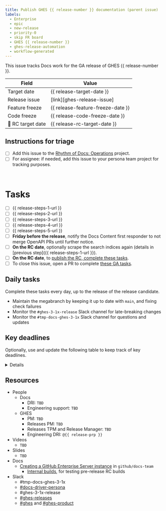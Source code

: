 ```yaml
---
title: Publish GHES {{ release-number }} documentation (parent issue)
labels:
  - Enterprise
  - epic
  - new-release
  - priority-0
  - skip FR board
  - GHES {{ release-number }}
  - ghes-release-automation
  - workflow-generated
---
```


This issue tracks Docs work for the GA release of GHES {{ release-number }}.

<!-- issue-fields start -->

| Field | Value |
| ----- | ----- |
| Target date | {{ release-target-date }} |
| Release issue | [link][ghes-release-issue] |
| Feature freeze | {{ release-feature-freeze-date }} |
| Code freeze | {{ release-code-freeze-date }} |
| 🚢 RC target date | {{ release-rc-target-date }} |

<!-- issue-fields end -->

## Instructions for triage

* [ ] Add this issue to the [Rhythm of Docs: Operations](https://github.com/orgs/github/projects/20190) project.
* [ ] For assignee: if needed, add this issue to your persona team project for tracking purposes.

<br/>

# Tasks
* [ ] {{ release-steps-1-url }}
* [ ] {{ release-steps-2-url }}
* [ ] {{ release-steps-3-url }}
* [ ] {{ release-steps-4-url }}
* [ ] {{ release-steps-5-url }}
* [ ] **Friday before the release**, notify the Docs Content first responder to not merge OpenAPI PRs until further notice.
* [ ] **On the RC date**, optionally scrape the search indices again (details in [previous step]({{ release-steps-1-url }}).
* [ ] **On the RC date**, to [publish the RC, complete these tasks](https://github.com/github/docs-content/blob/main/focus-areas/enterprise/processes/publishing-ghes-feature-release-docs.md#publish-release-candidate).
* [ ] To close this issue, open a PR to complete [these GA tasks](https://github.com/github/docs-content/blob/main/focus-areas/enterprise/processes/publishing-ghes-feature-release-docs.md#ga-tasks).

## Daily tasks

Complete these tasks every day, up to the release of the release candidate.

* Maintain the megabranch by keeping it up to date with `main`, and fixing check failures
* Monitor the `#ghes-3-1x-release` Slack channel for late-breaking changes
* Monitor the `#tmp-docs-ghes-3-1x` Slack channel for questions and updates


## Key deadlines

Optionally, use and update the following table to keep track of key deadlines.

<details>

| Date | Task | Steps | Done? ✅ |
| ---- | ---- | ---- | ----- |
| By **3 weeks before RC** | Create the release megabranch | [Steps]({{ release-steps-1-url }}) |   |
| By **3 weeks before RC** | Create a `tmp-docs-ghes-{{ release-number }}` Slack channel for docs and the GHES release team to communicate | [Example](https://github-grid.enterprise.slack.com/archives/C08T0NM9XAB) |  |
| By **2 weeks before RC** | Ensure there's an OpenAPI configuration for the release in `github/github`, and create and merge a PR to update `release_api_versioning_support.yaml`. | [Steps]({{ release-steps-5-url }}) |   | 
| By **2 weeks before RC**  | Create, but don't yet merge, a `github/github` PR to publish the {{ release-number }} API schema | [Steps]({{ release-steps-5-url }}) |   |
| By **1 week before RC on {{ release-rc-target-date-minus-7 }}**   | Ensure work in the PR with the release notes is complete, request reviews for release notes, and ask GHES PM to confirm the list of [known issues](https://github.com/orgs/github/projects/7908/views/15) for the release | [Steps]({{ release-steps-2-url }}) |     |
| On **Friday before the RC** | Merge the `github/github` PR to publish the {{ release-number }} API schema, and notify `#eco-system-api` | [Steps]({{ release-steps-5-url }}) |   | 
| On **Friday before the RC** | Notify docs first responder not to merge OpenAPI update PRs | In task list below |    | 
| On **Thursday before the RC** | Merge OpenAPI data into the release [megabranch]({{ release-steps-1-url }}) | [Steps]({{ release-steps-5-url }}) |   | 
| By **the day before the RC on {{ release-rc-target-date-minus-1 }}** | Ensure checks are passing and all assets are in the megabranch, including release notes, docs for the corresponding release work, and work for the [CodeQL]({{ release-steps-3-url }}) and [Actions Runner]({{ release-steps-4-url }}) issues in the task list below | Steps</br>* [CodeQL]({{ release-steps-3-url }}</br>* [Actions Runner]({{ release-steps-4-url }}</br> |   |
| On **{{ release-rc-target-date }}** | When requested, merge the megabranch PR to publish docs for the release candidate | |   | 
| By **1 week before the GA** | Create a PR to GA the {{ release-number }} docs | [Steps]({{ release-steps-0-url }}) | | 
| On **{{ release-target-date }}** | When requested, merge the PR to GA the {{ release-number }} docs | [Steps]({{ release-steps-0-url }}) | | 

</details>

## Resources

* People
  * Docs
    * DRI: `TBD`
    * Engineering support: `TBD`
  * GHES
    * PM: `TBD`
    * Releases PM: `TBD`
    * Releases TPM and Release Manager: `TBD`
    * Engineering DRI: `@{{ release-prp }}`
* Videos
  * `TBD`
* Slides
  * `TBD`
* Docs
  * [Creating a GitHub Enterprise Server instance](https://github.com/github/docs-team/blob/main/contributing-to-docs/docs-work/creating-a-github-enterprise-server-instance.md) in `github/docs-team`
    * [Internal builds](https://github.com/github/docs-team/blob/main/contributing-to-docs/docs-work/creating-a-github-enterprise-server-instance.md#internal-builds), for testing pre-release RC builds
* Slack
  * #tmp-docs-ghes-3-1x
  * [#docs-driver-persona](https://github-grid.enterprise.slack.com/archives/C07KVNQ6AVA)
  * #ghes-3-1x-release
  * [#ghes-releases](https://github-grid.enterprise.slack.com/archives/C0FN5LSLR)
  * [#ghes](https://github-grid.enterprise.slack.com/archives/C02BJ3URF1S) and [#ghes-product](https://github.slack.com/archives/C02FE7F994N)

<!--
This section contains the Markdown reference-style links used to populate links in the content above. Uncomment the reference links below and add the URL to the GHES release issue in `github/releases` in between the <> brackets.

For example, the reference link should look like:
[ghes-release-issue]: <https://github.com/github/releases/issues/123>
-->

<!--
[ghes-release-issue]: <>
-->
